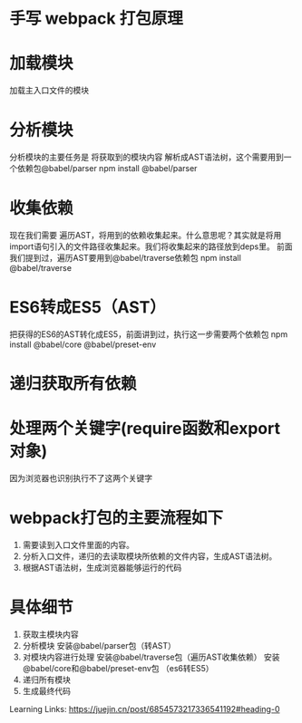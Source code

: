 # 手写 webpack 打包原理
# 加载模块
加载主入口文件的模块

# 分析模块
分析模块的主要任务是 将获取到的模块内容 解析成AST语法树，这个需要用到一个依赖包@babel/parser
npm install @babel/parser

# 收集依赖
现在我们需要 遍历AST，将用到的依赖收集起来。什么意思呢？其实就是将用import语句引入的文件路径收集起来。我们将收集起来的路径放到deps里。
前面我们提到过，遍历AST要用到@babel/traverse依赖包
npm install @babel/traverse

# ES6转成ES5（AST）
把获得的ES6的AST转化成ES5，前面讲到过，执行这一步需要两个依赖包
npm install @babel/core @babel/preset-env

# 递归获取所有依赖

# 处理两个关键字(require函数和export对象) 
因为浏览器也识别执行不了这两个关键字


# webpack打包的主要流程如下
1. 需要读到入口文件里面的内容。
2. 分析入口文件，递归的去读取模块所依赖的文件内容，生成AST语法树。
3. 根据AST语法树，生成浏览器能够运行的代码

# 具体细节
1. 获取主模块内容
2. 分析模块
    安装@babel/parser包（转AST）
3. 对模块内容进行处理
    安装@babel/traverse包（遍历AST收集依赖）
    安装@babel/core和@babel/preset-env包   （es6转ES5）
4. 递归所有模块
5. 生成最终代码

Learning Links: https://juejin.cn/post/6854573217336541192#heading-0